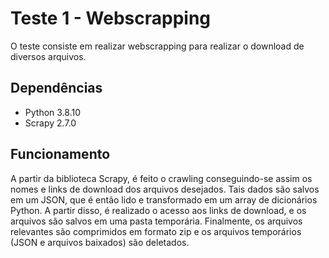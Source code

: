# Teste 1 - Webscrapping
O teste consiste em realizar webscrapping para realizar o download de diversos arquivos.

## Dependências
- Python 3.8.10
- Scrapy 2.7.0

## Funcionamento
A partir da biblioteca Scrapy, é feito o crawling conseguindo-se assim os nomes e links de download dos arquivos desejados. Tais dados são salvos em um JSON, que é então lido e transformado em um array de dicionários Python. A partir disso, é realizado o acesso aos links de download, e os arquivos são salvos em uma pasta temporária. Finalmente, os arquivos relevantes são comprimidos em formato zip e os arquivos temporários (JSON e arquivos baixados) são deletados.